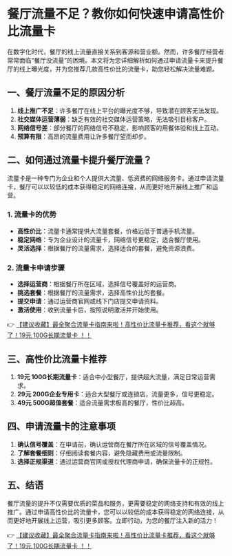# 餐厅流量不足？教你如何快速申请高性价比流量卡

在数字化时代，餐厅的线上流量直接关系到客源和营业额。然而，许多餐厅经营者常常面临“餐厅没流量”的困境。本文将为您详细解析如何通过申请流量卡来提升餐厅的线上曝光度，并为您推荐几款高性价比的流量卡，助您轻松解决流量难题。

## 一、餐厅流量不足的原因分析

1. **线上推广不足**：许多餐厅在线上平台的曝光度不够，导致潜在顾客无法发现。  
2. **社交媒体运营薄弱**：缺乏有效的社交媒体运营策略，无法吸引目标客户。  
3. **网络信号差**：部分餐厅的网络信号不稳定，影响顾客的用餐体验和线上互动。  
4. **预算有限**：高昂的流量费用让许多餐厅望而却步。  

## 二、如何通过流量卡提升餐厅流量？

流量卡是一种专门为企业和个人提供大流量、低资费的网络服务卡。通过申请流量卡，餐厅可以以较低的成本获得稳定的网络连接，从而更好地开展线上推广和运营。

### 1. 流量卡的优势  
- **高性价比**：流量卡通常提供大流量套餐，价格远低于普通手机流量。  
- **稳定网络**：专为企业设计的流量卡，网络信号更稳定，适合餐厅使用。  
- **灵活选择**：根据餐厅的流量需求，选择适合的套餐，避免资源浪费。  

### 2. 流量卡申请步骤  
- **选择运营商**：根据餐厅所在区域，选择信号覆盖好的运营商。  
- **挑选套餐**：根据餐厅的流量需求，选择高性价比的套餐。  
- **提交申请**：通过运营商官网或线下门店提交申请资料。  
- **激活使用**：收到流量卡后，按照说明激活并开始使用。  

👉 [【建议收藏】最全聚合流量卡指南来啦！高性价比流量卡推荐，看这个就够了！19元 100G长期流量卡 ！！](https://bit.ly/Liuliangka)

## 三、高性价比流量卡推荐

1. **19元 100G长期流量卡**：适合中小型餐厅，提供超大流量，满足日常运营需求。  
2. **29元 200G企业专用卡**：适合大型餐厅或连锁店，流量更多，信号更稳定。  
3. **49元 500G超值套餐**：适合流量需求极高的餐厅，性价比超高。  

## 四、申请流量卡的注意事项

1. **确认信号覆盖**：在申请前，确认运营商在餐厅所在区域的信号覆盖情况。  
2. **了解套餐细则**：仔细阅读套餐内容，避免隐藏费用或流量限制。  
3. **选择正规渠道**：通过运营商官网或授权代理商申请，确保流量卡的正规性。  

## 五、结语

餐厅流量的提升不仅需要优质的菜品和服务，更需要稳定的网络支持和有效的线上推广。通过申请高性价比的流量卡，您可以以较低的成本获得稳定的网络连接，从而更好地开展线上运营，吸引更多顾客。立即行动，为您的餐厅注入新的活力！

👉 [【建议收藏】最全聚合流量卡指南来啦！高性价比流量卡推荐，看这个就够了！19元 100G长期流量卡 ！！](https://bit.ly/Liuliangka)